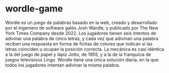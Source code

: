 # wordle-game
Wordle es un juego de palabras basado en la web, creado y desarrollado por el ingeniero de software galés Josh Wardle, y publicado por The New York Times Company desde 2022. Los jugadores tienen seis intentos de adivinar una palabra de cinco letras, y cada vez que adivinan una palabra reciben una respuesta en forma de fichas de colores que indican si las letras coinciden u ocupan la posición correcta. La mecánica es casi idéntica a la del juego de papel y lápiz Jotto, de 1955, y a la de la franquicia de juegos televisivos Lingo. Wordle tiene una única solución diaria, en la que todos los jugadores intentan adivinar la misma palabra. 
